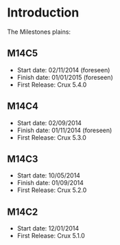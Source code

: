 # Introduction #

The Milestones plains:

## M14C5 ##

  * Start date: 02/11/2014 (foreseen)
  * Finish date: 01/01/2015 (foreseen)
  * First Release: Crux 5.4.0

## M14C4 ##

  * Start date: 02/09/2014
  * Finish date: 01/11/2014 (foreseen)
  * First Release: Crux 5.3.0

## M14C3 ##

  * Start date: 10/05/2014
  * Finish date: 01/09/2014
  * First Release: Crux 5.2.0

## M14C2 ##

  * Start date: 12/01/2014
  * First Release: Crux 5.1.0